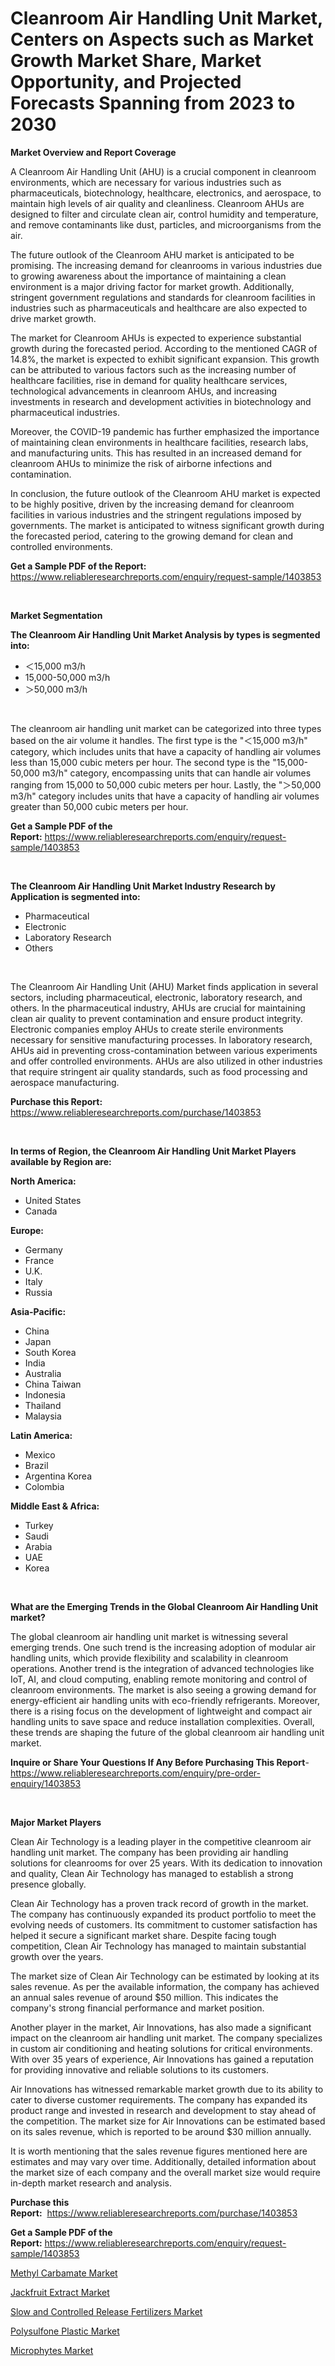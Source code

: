 <p><h1>Cleanroom Air Handling Unit Market, Centers on Aspects such as Market Growth Market Share, Market Opportunity, and Projected Forecasts Spanning from 2023 to 2030</h1></p><p><strong>Market Overview and Report Coverage</strong></p>
<p><p>A Cleanroom Air Handling Unit (AHU) is a crucial component in cleanroom environments, which are necessary for various industries such as pharmaceuticals, biotechnology, healthcare, electronics, and aerospace, to maintain high levels of air quality and cleanliness. Cleanroom AHUs are designed to filter and circulate clean air, control humidity and temperature, and remove contaminants like dust, particles, and microorganisms from the air.</p><p>The future outlook of the Cleanroom AHU market is anticipated to be promising. The increasing demand for cleanrooms in various industries due to growing awareness about the importance of maintaining a clean environment is a major driving factor for market growth. Additionally, stringent government regulations and standards for cleanroom facilities in industries such as pharmaceuticals and healthcare are also expected to drive market growth.</p><p>The market for Cleanroom AHUs is expected to experience substantial growth during the forecasted period. According to the mentioned CAGR of 14.8%, the market is expected to exhibit significant expansion. This growth can be attributed to various factors such as the increasing number of healthcare facilities, rise in demand for quality healthcare services, technological advancements in cleanroom AHUs, and increasing investments in research and development activities in biotechnology and pharmaceutical industries.</p><p>Moreover, the COVID-19 pandemic has further emphasized the importance of maintaining clean environments in healthcare facilities, research labs, and manufacturing units. This has resulted in an increased demand for cleanroom AHUs to minimize the risk of airborne infections and contamination.</p><p>In conclusion, the future outlook of the Cleanroom AHU market is expected to be highly positive, driven by the increasing demand for cleanroom facilities in various industries and the stringent regulations imposed by governments. The market is anticipated to witness significant growth during the forecasted period, catering to the growing demand for clean and controlled environments.</p></p>
<p><strong>Get a Sample PDF of the Report:</strong> <a href="https://www.reliableresearchreports.com/enquiry/request-sample/1403853">https://www.reliableresearchreports.com/enquiry/request-sample/1403853</a></p>
<p>&nbsp;</p>
<p><strong>Market Segmentation</strong></p>
<p><strong>The Cleanroom Air Handling Unit Market Analysis by types is segmented into:</strong></p>
<p><ul><li>＜15,000 m3/h</li><li>15,000-50,000 m3/h</li><li>＞50,000 m3/h</li></ul></p>
<p>&nbsp;</p>
<p><p>The cleanroom air handling unit market can be categorized into three types based on the air volume it handles. The first type is the "＜15,000 m3/h" category, which includes units that have a capacity of handling air volumes less than 15,000 cubic meters per hour. The second type is the "15,000-50,000 m3/h" category, encompassing units that can handle air volumes ranging from 15,000 to 50,000 cubic meters per hour. Lastly, the "＞50,000 m3/h" category includes units that have a capacity of handling air volumes greater than 50,000 cubic meters per hour.</p></p>
<p><strong>Get a Sample PDF of the Report:</strong>&nbsp;<a href="https://www.reliableresearchreports.com/enquiry/request-sample/1403853">https://www.reliableresearchreports.com/enquiry/request-sample/1403853</a></p>
<p>&nbsp;</p>
<p><strong>The Cleanroom Air Handling Unit Market Industry Research by Application is segmented into:</strong></p>
<p><ul><li>Pharmaceutical</li><li>Electronic</li><li>Laboratory Research</li><li>Others</li></ul></p>
<p>&nbsp;</p>
<p><p>The Cleanroom Air Handling Unit (AHU) Market finds application in several sectors, including pharmaceutical, electronic, laboratory research, and others. In the pharmaceutical industry, AHUs are crucial for maintaining clean air quality to prevent contamination and ensure product integrity. Electronic companies employ AHUs to create sterile environments necessary for sensitive manufacturing processes. In laboratory research, AHUs aid in preventing cross-contamination between various experiments and offer controlled environments. AHUs are also utilized in other industries that require stringent air quality standards, such as food processing and aerospace manufacturing.</p></p>
<p><strong>Purchase this Report:</strong>&nbsp; <a href="https://www.reliableresearchreports.com/purchase/1403853">https://www.reliableresearchreports.com/purchase/1403853</a></p>
<p>&nbsp;</p>
<p><strong>In terms of Region, the Cleanroom Air Handling Unit Market Players available by Region are:</strong></p>
<p>
    <p> <strong> North America: </strong>
        <ul>
            <li>United States</li>
            <li>Canada</li>
        </ul>
        </p> 
    <p> <strong> Europe: </strong>
        <ul>
            <li>Germany</li>
            <li>France</li>
            <li>U.K.</li>
            <li>Italy</li>
            <li>Russia</li>
        </ul>
        </p> 
    <p> <strong> Asia-Pacific: </strong>
        <ul>
            <li>China</li>
            <li>Japan</li>
            <li>South Korea</li>
            <li>India</li>
            <li>Australia</li>
            <li>China Taiwan</li>
            <li>Indonesia</li>
            <li>Thailand</li>
            <li>Malaysia</li>
        </ul>
        </p> 
    <p> <strong> Latin America: </strong>
        <ul>
            <li>Mexico</li>
            <li>Brazil</li>
            <li>Argentina Korea</li>
            <li>Colombia</li>
        </ul>
        </p> 
    <p> <strong> Middle East & Africa: </strong>
        <ul>
            <li>Turkey</li>
            <li>Saudi</li>
            <li>Arabia</li>
            <li>UAE</li>
            <li>Korea</li>
        </ul>
    </p>
    </p>
<p>&nbsp;</p>
<p><strong>What are the Emerging Trends in the Global Cleanroom Air Handling Unit market?</strong></p>
<p><p>The global cleanroom air handling unit market is witnessing several emerging trends. One such trend is the increasing adoption of modular air handling units, which provide flexibility and scalability in cleanroom operations. Another trend is the integration of advanced technologies like IoT, AI, and cloud computing, enabling remote monitoring and control of cleanroom environments. The market is also seeing a growing demand for energy-efficient air handling units with eco-friendly refrigerants. Moreover, there is a rising focus on the development of lightweight and compact air handling units to save space and reduce installation complexities. Overall, these trends are shaping the future of the global cleanroom air handling unit market.</p></p>
<p><strong>Inquire or Share Your Questions If Any Before Purchasing This Report</strong>- <a href="https://www.reliableresearchreports.com/enquiry/pre-order-enquiry/1403853">https://www.reliableresearchreports.com/enquiry/pre-order-enquiry/1403853</a></p>
<p>&nbsp;</p>
<p><strong>Major Market Players</strong></p>
<p><p>Clean Air Technology is a leading player in the competitive cleanroom air handling unit market. The company has been providing air handling solutions for cleanrooms for over 25 years. With its dedication to innovation and quality, Clean Air Technology has managed to establish a strong presence globally.</p><p>Clean Air Technology has a proven track record of growth in the market. The company has continuously expanded its product portfolio to meet the evolving needs of customers. Its commitment to customer satisfaction has helped it secure a significant market share. Despite facing tough competition, Clean Air Technology has managed to maintain substantial growth over the years.</p><p>The market size of Clean Air Technology can be estimated by looking at its sales revenue. As per the available information, the company has achieved an annual sales revenue of around $50 million. This indicates the company's strong financial performance and market position.</p><p>Another player in the market, Air Innovations, has also made a significant impact on the cleanroom air handling unit market. The company specializes in custom air conditioning and heating solutions for critical environments. With over 35 years of experience, Air Innovations has gained a reputation for providing innovative and reliable solutions to its customers.</p><p>Air Innovations has witnessed remarkable market growth due to its ability to cater to diverse customer requirements. The company has expanded its product range and invested in research and development to stay ahead of the competition. The market size for Air Innovations can be estimated based on its sales revenue, which is reported to be around $30 million annually.</p><p>It is worth mentioning that the sales revenue figures mentioned here are estimates and may vary over time. Additionally, detailed information about the market size of each company and the overall market size would require in-depth market research and analysis.</p></p>
<p><strong>Purchase this Report:</strong>&nbsp;&nbsp;<a href="https://www.reliableresearchreports.com/purchase/1403853">https://www.reliableresearchreports.com/purchase/1403853</a></p>
<p></p>
<p><strong>Get a Sample PDF of the Report:</strong>&nbsp;<a href="https://www.reliableresearchreports.com/enquiry/request-sample/1403853">https://www.reliableresearchreports.com/enquiry/request-sample/1403853</a></p>
<p><p><a href="https://www.linkedin.com/pulse/methyl-carbamate-market-research-report-provides-thorough-shdie/">Methyl Carbamate Market</a></p><p><a href="https://www.linkedin.com/pulse/jackfruit-extract-market-insights-players-forecast-till-2030-bhbhe/">Jackfruit Extract Market</a></p><p><a href="https://medium.com/@dorinaprifti56/slow-and-controlled-release-fertilizers-market-competitive-analysis-market-trends-and-forecast-to-4357d4f0b3fe">Slow and Controlled Release Fertilizers Market</a></p><p><a href="https://www.linkedin.com/pulse/polysulfone-plastic-market-research-report-unlocks-analysis-cij2e/">Polysulfone Plastic Market</a></p><p><a href="https://medium.com/@albanamusaj1924/microphytes-nbsp-market-focuses-on-market-share-size-and-projected-forecast-till-2030-3c7056074d28">Microphytes Market</a></p></p>